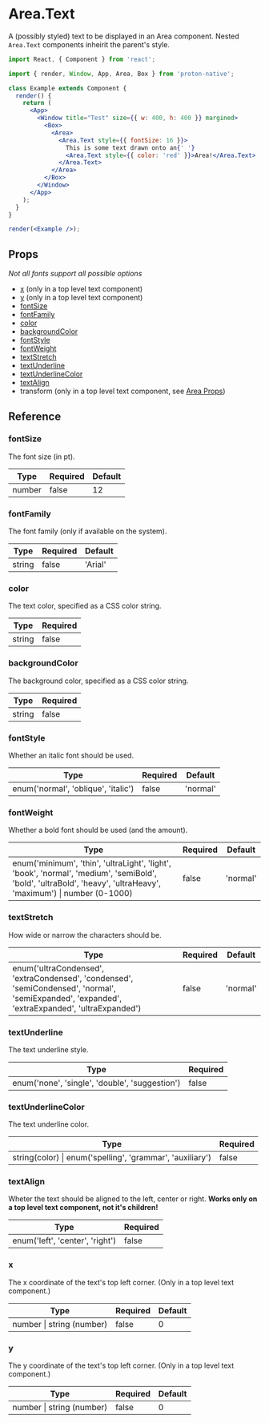 # Area.Text

A (possibly styled) text to be displayed in an Area component. Nested `Area.Text` components inheirit the parent's style.

```jsx
import React, { Component } from 'react';

import { render, Window, App, Area, Box } from 'proton-native';

class Example extends Component {
  render() {
    return (
      <App>
        <Window title="Test" size={{ w: 400, h: 400 }} margined>
          <Box>
            <Area>
              <Area.Text style={{ fontSize: 16 }}>
                This is some text drawn onto an{' '}
                <Area.Text style={{ color: 'red' }}>Area!</Area.Text>
              </Area.Text>
            </Area>
          </Box>
        </Window>
      </App>
    );
  }
}

render(<Example />);
```

## Props

_Not all fonts support all possible options_

* [x](#x) (only in a top level text component)
* [y](#y) (only in a top level text component)
* [fontSize](#fontsize)
* [fontFamily](#fontfamily)
* [color](#color)
* [backgroundColor](#backgroundcolor)
* [fontStyle](#fontstyle)
* [fontWeight](#fontweight)
* [textStretch](#textstretch)
* [textUnderline](#textunderline)
* [textUnderlineColor](#textunderlinecolor)
* [textAlign](#textalign)
* transform (only in a top level text component, see [Area Props](area_props.md))

## Reference

### fontSize

The font size (in pt).

| **Type** | **Required** | **Default** |
| -------- | ------------ | ----------- |
| number   | false        | 12          |

### fontFamily

The font family (only if available on the system).

| **Type** | **Required** | **Default** |
| -------- | ------------ | ----------- |
| string   | false        | 'Arial'     |

### color

The text color, specified as a CSS color string.

| **Type** | **Required** |
| -------- | ------------ |
| string   | false        |

### backgroundColor

The background color, specified as a CSS color string.

| **Type** | **Required** |
| -------- | ------------ |
| string   | false        |

### fontStyle

Whether an italic font should be used.

| **Type**                            | **Required** | **Default** |
| ----------------------------------- | ------------ | ----------- |
| enum('normal', 'oblique', 'italic') | false        | 'normal'    |

### fontWeight

Whether a bold font should be used (and the amount).

| **Type**                                                                                                                                                             | **Required** | **Default** |
| -------------------------------------------------------------------------------------------------------------------------------------------------------------------- | ------------ | ----------- |
| enum('minimum', 'thin', 'ultraLight', 'light', 'book', 'normal', 'medium', 'semiBold', 'bold', 'ultraBold', 'heavy', 'ultraHeavy', 'maximum') &#x7c; number (0-1000) | false        | 'normal'    |

### textStretch

How wide or narrow the characters should be.

| **Type**                                                                                                                                       | **Required** | **Default** |
| ---------------------------------------------------------------------------------------------------------------------------------------------- | ------------ | ----------- |
| enum('ultraCondensed', 'extraCondensed', 'condensed', 'semiCondensed', 'normal', 'semiExpanded', 'expanded', 'extraExpanded', 'ultraExpanded') | false        | 'normal'    |

### textUnderline

The text underline style.

| **Type**                                       | **Required** |
| ---------------------------------------------- | ------------ |
| enum('none', 'single', 'double', 'suggestion') | false        |

### textUnderlineColor

The text underline color.

| **Type**                                                      | **Required** |
| ------------------------------------------------------------- | ------------ |
| string(color) &#x7c; enum('spelling', 'grammar', 'auxiliary') | false        |

### textAlign

Wheter the text should be aligned to the left, center or right. **Works only on a top level text component, not it's children!**

| **Type**                        | **Required** |
| ------------------------------- | ------------ |
| enum('left', 'center', 'right') | false        |

### x

The x coordinate of the text's top left corner. (Only in a top level text component.)

| **Type**                      | **Required** | **Default** |
| ----------------------------- | ------------ | ----------- |
| number &#x7c; string (number) | false        | 0           |

### y

The y coordinate of the text's top left corner. (Only in a top level text component.)

| **Type**                      | **Required** | **Default** |
| ----------------------------- | ------------ | ----------- |
| number &#x7c; string (number) | false        | 0           |
